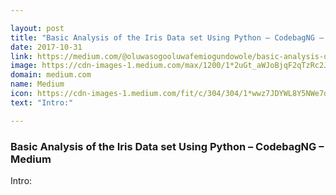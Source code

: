 ```yaml
---

layout: post
title: "Basic Analysis of the Iris Data set Using Python – CodebagNG – Medium"
date: 2017-10-31
link: https://medium.com/@oluwasogooluwafemiogundowole/basic-analysis-of-the-iris-data-set-using-python-2995618a6342?source=rss------machine_learning-5
image: https://cdn-images-1.medium.com/max/1200/1*2uGt_aWJoBjqF2qTzRc2JQ.jpeg
domain: medium.com
name: Medium
icon: https://cdn-images-1.medium.com/fit/c/304/304/1*wwz7JDYWL8Y5NWe7deh7og.png
text: "Intro:"

---
```


### Basic Analysis of the Iris Data set Using Python – CodebagNG – Medium

Intro: